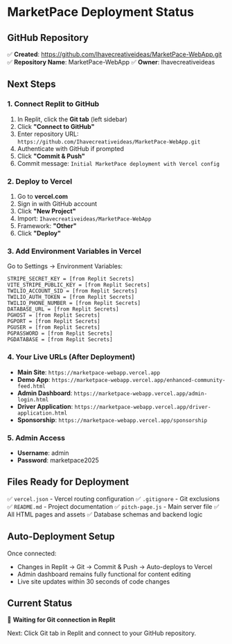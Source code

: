 # MarketPace Deployment Status

## GitHub Repository
✅ **Created**: https://github.com/Ihavecreativeideas/MarketPace-WebApp.git
✅ **Repository Name**: MarketPace-WebApp
✅ **Owner**: Ihavecreativeideas

## Next Steps

### 1. Connect Replit to GitHub
1. In Replit, click the **Git tab** (left sidebar)
2. Click **"Connect to GitHub"**
3. Enter repository URL: `https://github.com/Ihavecreativeideas/MarketPace-WebApp.git`
4. Authenticate with GitHub if prompted
5. Click **"Commit & Push"**
6. Commit message: `Initial MarketPace deployment with Vercel config`

### 2. Deploy to Vercel
1. Go to **vercel.com**
2. Sign in with GitHub account
3. Click **"New Project"**
4. Import: `Ihavecreativeideas/MarketPace-WebApp`
5. Framework: **"Other"**
6. Click **"Deploy"**

### 3. Add Environment Variables in Vercel
Go to Settings → Environment Variables:

```
STRIPE_SECRET_KEY = [from Replit Secrets]
VITE_STRIPE_PUBLIC_KEY = [from Replit Secrets]
TWILIO_ACCOUNT_SID = [from Replit Secrets]
TWILIO_AUTH_TOKEN = [from Replit Secrets]
TWILIO_PHONE_NUMBER = [from Replit Secrets]
DATABASE_URL = [from Replit Secrets]
PGHOST = [from Replit Secrets]
PGPORT = [from Replit Secrets]
PGUSER = [from Replit Secrets]
PGPASSWORD = [from Replit Secrets]
PGDATABASE = [from Replit Secrets]
```

### 4. Your Live URLs (After Deployment)
- **Main Site**: `https://marketpace-webapp.vercel.app`
- **Demo App**: `https://marketpace-webapp.vercel.app/enhanced-community-feed.html`
- **Admin Dashboard**: `https://marketpace-webapp.vercel.app/admin-login.html`
- **Driver Application**: `https://marketpace-webapp.vercel.app/driver-application.html`
- **Sponsorship**: `https://marketpace-webapp.vercel.app/sponsorship`

### 5. Admin Access
- **Username**: admin
- **Password**: marketpace2025

## Files Ready for Deployment
✅ `vercel.json` - Vercel routing configuration
✅ `.gitignore` - Git exclusions
✅ `README.md` - Project documentation
✅ `pitch-page.js` - Main server file
✅ All HTML pages and assets
✅ Database schemas and backend logic

## Auto-Deployment Setup
Once connected:
- Changes in Replit → Git → Commit & Push → Auto-deploys to Vercel
- Admin dashboard remains fully functional for content editing
- Live site updates within 30 seconds of code changes

## Current Status
🔄 **Waiting for Git connection in Replit**

Next: Click Git tab in Replit and connect to your GitHub repository.